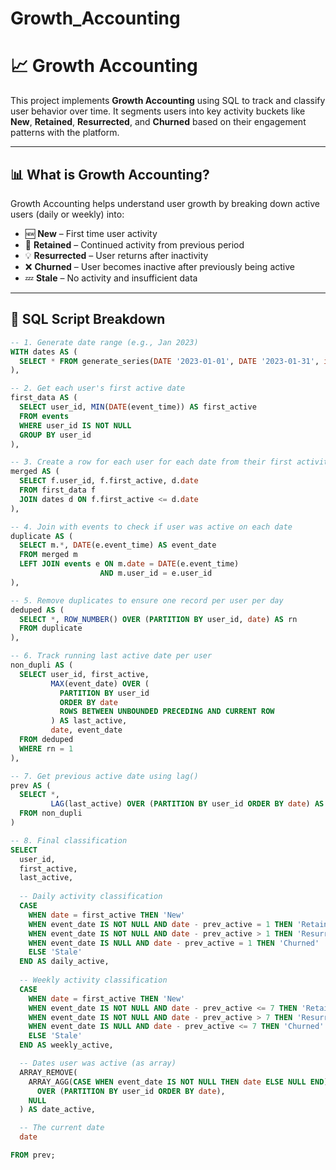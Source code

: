 # Growth_Accounting
# 📈 Growth Accounting

This project implements **Growth Accounting** using SQL to track and classify user behavior over time. It segments users into key activity buckets like **New**, **Retained**, **Resurrected**, and **Churned** based on their engagement patterns with the platform.

---

## 📊 What is Growth Accounting?

Growth Accounting helps understand user growth by breaking down active users (daily or weekly) into:

- 🆕 **New** – First time user activity
- 🔁 **Retained** – Continued activity from previous period
- 💡 **Resurrected** – User returns after inactivity
- ❌ **Churned** – User becomes inactive after previously being active
- 💤 **Stale** – No activity and insufficient data

---

## 📂 SQL Script Breakdown

```sql
-- 1. Generate date range (e.g., Jan 2023)
WITH dates AS (
  SELECT * FROM generate_series(DATE '2023-01-01', DATE '2023-01-31', interval '1 day') AS date
),

-- 2. Get each user's first active date
first_data AS (
  SELECT user_id, MIN(DATE(event_time)) AS first_active
  FROM events
  WHERE user_id IS NOT NULL
  GROUP BY user_id
),

-- 3. Create a row for each user for each date from their first activity onwards
merged AS (
  SELECT f.user_id, f.first_active, d.date
  FROM first_data f
  JOIN dates d ON f.first_active <= d.date
),

-- 4. Join with events to check if user was active on each date
duplicate AS (
  SELECT m.*, DATE(e.event_time) AS event_date
  FROM merged m
  LEFT JOIN events e ON m.date = DATE(e.event_time)
                    AND m.user_id = e.user_id
),

-- 5. Remove duplicates to ensure one record per user per day
deduped AS (
  SELECT *, ROW_NUMBER() OVER (PARTITION BY user_id, date) AS rn
  FROM duplicate
),

-- 6. Track running last active date per user
non_dupli AS (
  SELECT user_id, first_active,
         MAX(event_date) OVER (
           PARTITION BY user_id 
           ORDER BY date 
           ROWS BETWEEN UNBOUNDED PRECEDING AND CURRENT ROW
         ) AS last_active,
         date, event_date
  FROM deduped
  WHERE rn = 1
),

-- 7. Get previous active date using lag()
prev AS (
  SELECT *, 
         LAG(last_active) OVER (PARTITION BY user_id ORDER BY date) AS prev_active
  FROM non_dupli
)

-- 8. Final classification
SELECT 
  user_id,
  first_active,
  last_active,
  
  -- Daily activity classification
  CASE 
    WHEN date = first_active THEN 'New'
    WHEN event_date IS NOT NULL AND date - prev_active = 1 THEN 'Retained'
    WHEN event_date IS NOT NULL AND date - prev_active > 1 THEN 'Resurrected'
    WHEN event_date IS NULL AND date - prev_active = 1 THEN 'Churned'
    ELSE 'Stale'
  END AS daily_active,
  
  -- Weekly activity classification
  CASE 
    WHEN date = first_active THEN 'New'
    WHEN event_date IS NOT NULL AND date - prev_active <= 7 THEN 'Retained'
    WHEN event_date IS NOT NULL AND date - prev_active > 7 THEN 'Resurrected'
    WHEN event_date IS NULL AND date - prev_active <= 7 THEN 'Churned'
    ELSE 'Stale'
  END AS weekly_active,

  -- Dates user was active (as array)
  ARRAY_REMOVE(
    ARRAY_AGG(CASE WHEN event_date IS NOT NULL THEN date ELSE NULL END)
      OVER (PARTITION BY user_id ORDER BY date),
    NULL
  ) AS date_active,

  -- The current date
  date

FROM prev;
